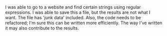 I was able to go to a website and find certain strings using regular expressions.  I was able to save this a file, but the results are not what I want.  The file has 'junk data' included.  Also, the code needs to be refactored; I'm sure this can be written more efficiently.  The way I've written it may also contribute to the results.